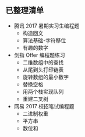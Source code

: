 ## 已整理清单

* 腾讯 2017 暑期实习生编程题
    * 构造回文
    * 算法基础-字符移位
    * 有趣的数字
* 剑指 Offer 编程题练习
    * 二维数组中的查找
    * 从尾到头打印链表
    * 旋转数组的最小数字
    * 替换空格
    * 用两个栈实现队列
    * 重建二叉树
* 网易 2017 校招笔试编程题
    * 二进制权重
    * 平方串
    * 数位和